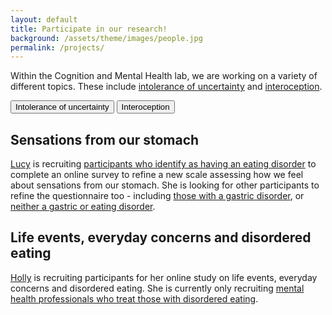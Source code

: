 ```yaml
---
layout: default
title: Participate in our research! 
background: /assets/theme/images/people.jpg
permalink: /projects/
---
```


<div class="blurb">

Within the Cognition and Mental Health lab, we are working on a variety of different topics. These include <a href="/projects/iu/">intolerance of uncertainty</a> and <a href="/projects/interoception/">interoception</a>.

<button onclick="window.location.href='/projects/iu/';">Intolerance of uncertainty</button>
<button onclick="window.location.href='/projects/interoception/';">Interoception</button>


<h2> Sensations from our stomach</h2>
    <p><a href="https://cognition-mental-health.github.io/people/#Lucy+Stafford">Lucy</a> is recruiting <a href="https://york.qualtrics.com/jfe/form/SV_cGQuWRwC1lKqcHs">participants who identify as having an eating disorder</a> to complete an online survey to refine a new scale assessing how we feel about sensations from our stomach. She is looking for other participants to refine the questionnaire too - including <a href="https://york.qualtrics.com/jfe/form/SV_0vwfUyvV5r2tGWq">those with a gastric disorder</a>, or <a href="https://york.qualtrics.com/jfe/form/SV_brelvivpJ8PO5gi">neither a gastric or eating disorder</a>.</p> 
<h2> Life events, everyday concerns and disordered eating</h2>
    <p><a href="https://cognition-mental-health.github.io/people/#Holly+Myers">Holly</a> is recruiting participants for her online study on life events, everyday concerns and disordered eating. She is currently only recruiting <a href="https://york.qualtrics.com/jfe/form/SV_a8BMem5npJEKdNQ">mental health professionals who treat those with disordered eating</a>.</p> 
</div>
